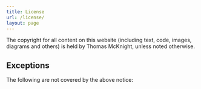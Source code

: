 ```yaml
---
title: License
url: /license/
layout: page
---
```


The copyright for all content on this website  (including text, code, images, diagrams and others) is held by Thomas
McKnight, unless noted otherwise.

## Exceptions

The following are not covered by the above notice:
